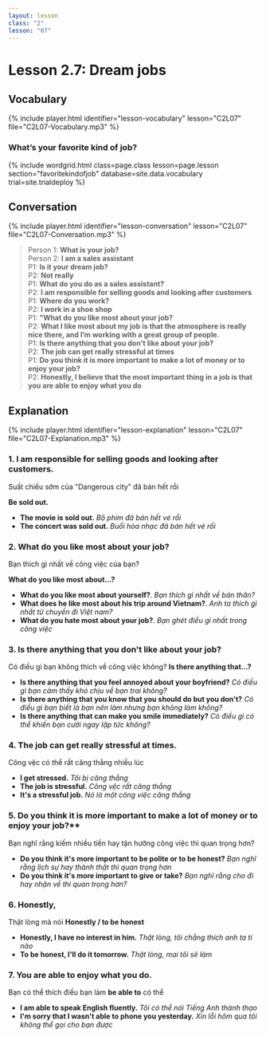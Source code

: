 ```yaml
---
layout: lesson
class: "2"
lesson: "07"
---
```


# Lesson 2.7: Dream jobs


## Vocabulary
{% include player.html identifier="lesson-vocabulary" lesson="C2L07" file="C2L07-Vocabulary.mp3" %}

### What’s your favorite kind of job?

{% include wordgrid.html 
		class=page.class 
		lesson=page.lesson 
		section="favoritekindofjob"
		database=site.data.vocabulary 
		trial=site.trialdeploy %}



## Conversation
{% include player.html identifier="lesson-conversation" lesson="C2L07" file="C2L07-Conversation.mp3" %}


> Person 1: **What is your job?**  
> Person 2: **I am a sales assistant**  
> P1: **Is it your dream job?**  
> P2: **Not really**  
> P1: **What do you do as a sales assistant?**  
> P2: **I am responsible for selling goods and looking after customers**  
> P1: **Where do you work?**  
> P2: **I work in a shoe shop**  
> P1: **"What do you like most about your job?**  
> P2: **What I like most about my job is that the atmosphere is really nice there, and I’m working with a great group of people.**  
> P1: **Is there anything that you don't like about your job?**  
> P2: **The job can get really stressful at times**  
> P1: **Do you think it is more important to make a lot of money or to enjoy your job?**  
> P2: **Honestly, I believe that the most important thing in a job is that you are able to enjoy what you do**  





## Explanation
{% include player.html identifier="lesson-explanation" lesson="C2L07" file="C2L07-Explanation.mp3" %}


### 1. I am responsible for selling goods and looking after customers.
Suất chiếu sớm của "Dangerous city" đã bán hết rồi 

**Be sold out.**

- **The movie is sold out.** *Bộ phim đã bán hết vé rồi*
- **The concert was sold out.** *Buổi hòa nhạc đã bán hết vé rồi*

### 2. What do you like most about your job?
Bạn thích gì nhất về công việc của bạn?

**What do you like most about…?** 

- **What do you like most about yourself?**. *Bạn thích gì nhất về bản thân?*
- **What does he like most about his trip around Vietnam?**. *Anh ta thích gì nhất từ chuyến đi Việt nam?*
- **What do you hate most about your job?**. *Bạn ghét điều gì nhất trong công việc* 

### 3. Is there anything that you don't like about your job?
Có điều gì bạn không thích về công việc không?
**Is there anything that…?**

- **Is there anything that you feel annoyed about your boyfriend?** *Có điều gì bạn cảm thấy khó chịu về bạn trai không?*
- **Is there anything that you know that you should do but you don't?** *Có điều gì bạn biết là bạn nên làm nhưng bạn không làm không?*
- **Is there anything that can make you smile immediately?** *Có điều gì có thể khiến bạn cười ngay lập tức không?*

### 4.  The job can get really stressful at times.
Công vệc có thể rất căng thẳng nhiều lúc 

- **I get stressed.** *Tôi bị căng thẳng*
- **The job is stressful.** *Công vệc rất căng thẳng*
- **It's a stressful job.** *Nó là một công việc căng thẳng*

### 5.  Do you think it is more important to make a lot of money or to enjoy your job?**
Bạn nghĩ rằng kiếm nhiều tiền hay tận hưởng công việc thì quan trọng hơn?

- **Do you think it's more important to be polite or to be honest?** *Bạn nghĩ rằng lịch sự hay thành thật thì quan trọng hơn*
- **Do you think it's more important to give or take?** *Bạn nghĩ rằng cho đi hay nhận về thì quan trọng hơn?*

### 6. Honestly, 
Thật lòng mà nói
**Honestly / to be honest**

- **Honestly, I have no interest in him.** *Thật lòng, tôi chẳng thích anh ta tí nào*
- **To be honest, I'll do it tomorrow.** *Thật lòng, mai tôi sẽ làm*

### 7. You are able to enjoy what you do.
Bạn có thể thích điều bạn làm 
**be able to** có thể 
- **I am able to speak English fluently.** *Tôi có thể nói Tiếng Anh thành thạo*
- **I'm sorry that I wasn't able to phone you yesterday.** *Xin lỗi hôm qua tôi không thể gọi cho bạn được*